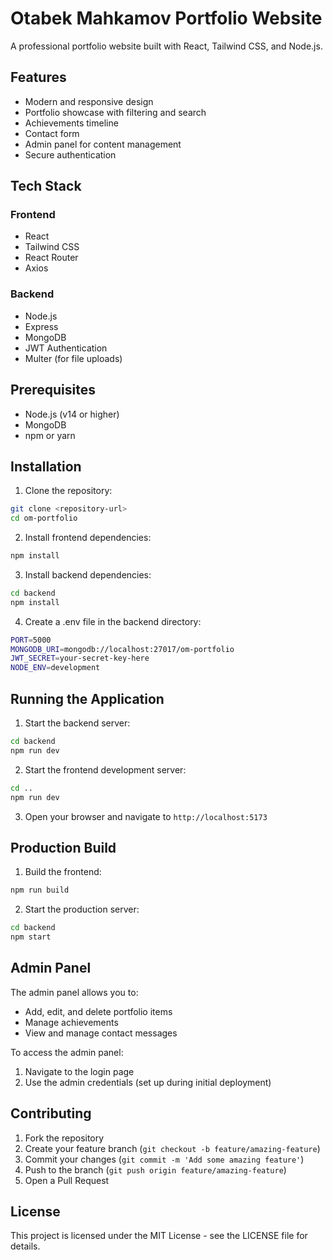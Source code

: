 # Otabek Mahkamov Portfolio Website

A professional portfolio website built with React, Tailwind CSS, and Node.js.

## Features

- Modern and responsive design
- Portfolio showcase with filtering and search
- Achievements timeline
- Contact form
- Admin panel for content management
- Secure authentication

## Tech Stack

### Frontend

- React
- Tailwind CSS
- React Router
- Axios

### Backend

- Node.js
- Express
- MongoDB
- JWT Authentication
- Multer (for file uploads)

## Prerequisites

- Node.js (v14 or higher)
- MongoDB
- npm or yarn

## Installation

1. Clone the repository:

```bash
git clone <repository-url>
cd om-portfolio
```

2. Install frontend dependencies:

```bash
npm install
```

3. Install backend dependencies:

```bash
cd backend
npm install
```

4. Create a .env file in the backend directory:

```bash
PORT=5000
MONGODB_URI=mongodb://localhost:27017/om-portfolio
JWT_SECRET=your-secret-key-here
NODE_ENV=development
```

## Running the Application

1. Start the backend server:

```bash
cd backend
npm run dev
```

2. Start the frontend development server:

```bash
cd ..
npm run dev
```

3. Open your browser and navigate to `http://localhost:5173`

## Production Build

1. Build the frontend:

```bash
npm run build
```

2. Start the production server:

```bash
cd backend
npm start
```

## Admin Panel

The admin panel allows you to:

- Add, edit, and delete portfolio items
- Manage achievements
- View and manage contact messages

To access the admin panel:

1. Navigate to the login page
2. Use the admin credentials (set up during initial deployment)

## Contributing

1. Fork the repository
2. Create your feature branch (`git checkout -b feature/amazing-feature`)
3. Commit your changes (`git commit -m 'Add some amazing feature'`)
4. Push to the branch (`git push origin feature/amazing-feature`)
5. Open a Pull Request

## License

This project is licensed under the MIT License - see the LICENSE file for details.
